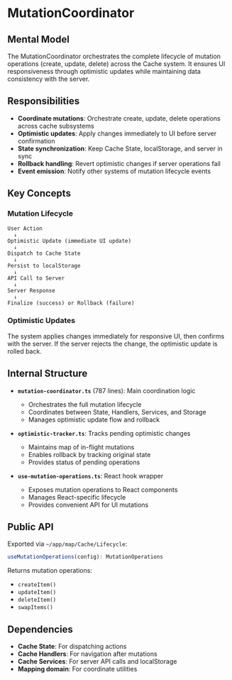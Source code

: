 # MutationCoordinator

## Mental Model

The MutationCoordinator orchestrates the complete lifecycle of mutation operations (create, update, delete) across the Cache system. It ensures UI responsiveness through optimistic updates while maintaining data consistency with the server.

## Responsibilities

- **Coordinate mutations**: Orchestrate create, update, delete operations across cache subsystems
- **Optimistic updates**: Apply changes immediately to UI before server confirmation
- **State synchronization**: Keep Cache State, localStorage, and server in sync
- **Rollback handling**: Revert optimistic changes if server operations fail
- **Event emission**: Notify other systems of mutation lifecycle events

## Key Concepts

### Mutation Lifecycle
```
User Action
  ↓
Optimistic Update (immediate UI update)
  ↓
Dispatch to Cache State
  ↓
Persist to localStorage
  ↓
API Call to Server
  ↓
Server Response
  ↓
Finalize (success) or Rollback (failure)
```

### Optimistic Updates
The system applies changes immediately for responsive UI, then confirms with the server. If the server rejects the change, the optimistic update is rolled back.

## Internal Structure

- **`mutation-coordinator.ts`** (787 lines): Main coordination logic
  - Orchestrates the full mutation lifecycle
  - Coordinates between State, Handlers, Services, and Storage
  - Manages optimistic update flow and rollback

- **`optimistic-tracker.ts`**: Tracks pending optimistic changes
  - Maintains map of in-flight mutations
  - Enables rollback by tracking original state
  - Provides status of pending operations

- **`use-mutation-operations.ts`**: React hook wrapper
  - Exposes mutation operations to React components
  - Manages React-specific lifecycle
  - Provides convenient API for UI mutations

## Public API

Exported via `~/app/map/Cache/Lifecycle`:

```typescript
useMutationOperations(config): MutationOperations
```

Returns mutation operations:
- `createItem()`
- `updateItem()`
- `deleteItem()`
- `swapItems()`

## Dependencies

- **Cache State**: For dispatching actions
- **Cache Handlers**: For navigation after mutations
- **Cache Services**: For server API calls and localStorage
- **Mapping domain**: For coordinate utilities
